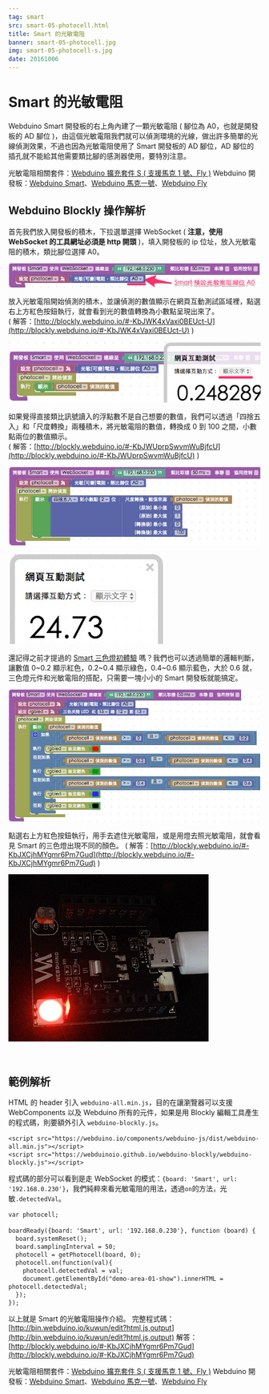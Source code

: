 ```yaml
---
tag: smart
src: smart-05-photocell.html
title: Smart 的光敏電阻 
banner: smart-05-photocell.jpg
img: smart-05-photocell-s.jpg
date: 20161006
---
```


<!-- @@master  = ../../_layout.html-->

<!-- @@block  =  meta-->

<title>Smart 的光敏電阻 :::: Webduino = Web × Arduino</title>

<meta name="description" content="Webduino Smart 開發板的右上角內建了一顆光敏電阻 ( 腳位為 A0，也就是開發板的 AD 腳位 )，由這個光敏電阻我們就可以偵測環境的光線，做出許多簡單的光線偵測效果。">

<meta itemprop="description" content="Webduino Smart 開發板的右上角內建了一顆光敏電阻 ( 腳位為 A0，也就是開發板的 AD 腳位 )，由這個光敏電阻我們就可以偵測環境的光線，做出許多簡單的光線偵測效果。">

<meta property="og:description" content="Webduino Smart 開發板的右上角內建了一顆光敏電阻 ( 腳位為 A0，也就是開發板的 AD 腳位 )，由這個光敏電阻我們就可以偵測環境的光線，做出許多簡單的光線偵測效果。">

<link rel="canonical" href="https://tutorials.webduino.io/zh-tw/docs/basic/smart/smart-photocell.html">

<meta property="og:title" content="Smart 的光敏電阻" >

<meta property="og:url" content="https://webduino.io/tutorials/smart-05-photocell.html">

<meta property="og:image" content="https://webduino.io/img/tutorials/smart-05-photocell-s.jpg">

<meta itemprop="image" content="https://webduino.io/img/tutorials/smart-05-photocell-s.jpg">

<include src="../_include-tutorials.html"></include>

<!-- @@close-->

<!-- @@block  =  preAndNext-->

<include src="../_include-tutorials-content.html"></include>

<!-- @@close-->



<!-- @@block  =  tutorials-->
# Smart 的光敏電阻

Webduino Smart 開發板的右上角內建了一顆光敏電阻 ( 腳位為 A0，也就是開發板的 AD 腳位 )，由這個光敏電阻我們就可以偵測環境的光線，做出許多簡單的光線偵測效果，不過也因為光敏電阻使用了 Smart 開發板的 AD 腳位，AD 腳位的插孔就不能給其他需要類比腳的感測器使用，要特別注意。

<div class="buy-this">
	<span>光敏電阻相關套件：<a href="https://webduino.io/buy/webduino-expansion-s.html" target="_blank">Webduino 擴充套件 S ( 支援馬克 1 號、Fly )</a></span>
	<span>Webduino 開發板：<a href="https://webduino.io/buy/component-webduino-smart.html" target="_blank">Webduino Smart</a>、<a href="https://webduino.io/buy/component-webduino-v1.html" target="_blank">Webduino 馬克一號</a>、<a href="https://webduino.io/buy/component-webduino-fly.html" target="_blank">Webduino Fly</a></span>
</div>

## Webduino Blockly 操作解析

首先我們放入開發板的積木，下拉選單選擇 WebSocket ( **注意，使用 WebSocket 的工具網址必須是 http 開頭** )，填入開發板的 ip 位址，放入光敏電阻的積木，類比腳位選擇 A0。 

![](../img/tutorials/smart-05-02.jpg)

放入光敏電阻開始偵測的積木，並讓偵測的數值顯示在網頁互動測試區域裡，點選右上方紅色按鈕執行，就會看到光的數值轉換為小數點呈現出來了。   
( 解答：[http://blockly.webduino.io/#-KbJWK4xVaxi0BEUct-U](http://blockly.webduino.io/#-KbJWK4xVaxi0BEUct-U) )

![](../img/tutorials/smart-05-03.jpg)

如果覺得直接類比訊號讀入的浮點數不是自己想要的數值，我們可以透過「四捨五入」和「尺度轉換」兩種積木，將光敏電阻的數值，轉換成 0 到 100 之間，小數點兩位的數值顯示。  
( 解答：[http://blockly.webduino.io/#-KbJWUprpSwvmWuBjfcU](http://blockly.webduino.io/#-KbJWUprpSwvmWuBjfcU) )

![](../img/tutorials/smart-05-04.jpg) 

![](../img/tutorials/smart-05-05.jpg)

還記得之前才提過的 [Smart 三色燈初體驗](smart-03-rgbled.html) 嗎？我們也可以透過簡單的邏輯判斷，讓數值 0~0.2 顯示紅色，0.2~0.4 顯示綠色，0.4~0.6 顯示藍色，大於 0.6 就，三色燈元件和光敏電阻的搭配，只需要一塊小小的 Smart 開發板就能搞定。

![](../img/tutorials/smart-05-06.jpg)

點選右上方紅色按鈕執行，用手去遮住光敏電阻，或是用燈去照光敏電阻，就會看見 Smart 的三色燈出現不同的顏色。
( 解答：[http://blockly.webduino.io/#-KbJXCjhMYgmr6Pm7Gud](http://blockly.webduino.io/#-KbJXCjhMYgmr6Pm7Gud) )

![](../img/tutorials/smart-05-07.gif)

<br/>

## 範例解析

HTML 的 header 引入 `webduino-all.min.js`，目的在讓瀏覽器可以支援 WebComponents 以及 Webduino 所有的元件，如果是用 Blockly 編輯工具產生的程式碼，則要額外引入 `webduino-blockly.js`。

	<script src="https://webduino.io/components/webduino-js/dist/webduino-all.min.js"></script>
	<script src="https://webduinoio.github.io/webduino-blockly/webduino-blockly.js"></script>

程式碼的部分可以看到是走 WebSocket 的模式：`{board: 'Smart', url: '192.168.0.230'}`，我們純粹來看光敏電阻的用法，透過`on`的方法，光敏`.detectedVal`。

	var photocell;

	boardReady({board: 'Smart', url: '192.168.0.230'}, function (board) {
	  board.systemReset();
	  board.samplingInterval = 50;
	  photocell = getPhotocell(board, 0);
	  photocell.on(function(val){
	    photocell.detectedVal = val;
	    document.getElementById("demo-area-01-show").innerHTML = photocell.detectedVal;
	  });
	});

以上就是 Smart 的光敏電阻操作介紹。
完整程式碼：[http://bin.webduino.io/kuwun/edit?html,js,output](http://bin.webduino.io/kuwun/edit?html,js,output)
解答：[http://blockly.webduino.io/#-KbJXCjhMYgmr6Pm7Gud](http://blockly.webduino.io/#-KbJXCjhMYgmr6Pm7Gud)

<div class="buy-this">
	<span>光敏電阻相關套件：<a href="https://webduino.io/buy/webduino-expansion-s.html" target="_blank">Webduino 擴充套件 S ( 支援馬克 1 號、Fly )</a></span>
	<span>Webduino 開發板：<a href="https://webduino.io/buy/component-webduino-smart.html" target="_blank">Webduino Smart</a>、<a href="https://webduino.io/buy/component-webduino-v1.html" target="_blank">Webduino 馬克一號</a>、<a href="https://webduino.io/buy/component-webduino-fly.html" target="_blank">Webduino Fly</a></span>
</div>



<!-- @@close-->